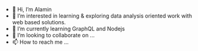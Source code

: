 - 👋 Hi, I’m Alamin
- 👀 I’m interested in learning & exploring data analysis oriented work with web based solutions.
- 🌱 I’m currently learning GraphQL and Nodejs
- 💞️ I’m looking to collaborate on ...
- 📫 How to reach me ...

<!---
alamincse07/alamincse07 is a ✨ special ✨ repository because its `README.md` (this file) appears on your GitHub profile.
You can click the Preview link to take a look at your changes.
--->
